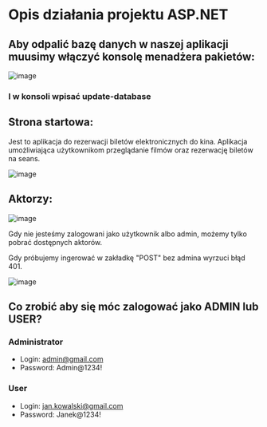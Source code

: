 # Opis działania projektu ASP.NET

## Aby odpalić bazę danych w naszej aplikacji muusimy włączyć konsolę menadżera pakietów:

![image](https://github.com/natanielgasiorek/eKino/assets/91785152/d5d9b084-d0fe-4eac-bf70-008ef0f2d20d)

### I w konsoli wpisać update-database

## Strona startowa:

Jest to aplikacja do rezerwacji biletów elektronicznych do kina. Aplikacja umożliwiająca użytkownikom przeglądanie filmów oraz rezerwację biletów na seans.

![image](https://github.com/natanielgasiorek/eKino/assets/91785152/6e1533ee-2839-43d8-a230-2585355ee608)


## Aktorzy:

![image](https://github.com/natanielgasiorek/eKino/assets/91785152/d725bb4a-5936-47c9-9c21-a5f0593414aa)

Gdy nie jesteśmy zalogowani jako użytkownik albo admin, możemy tylko pobrać dostępnych aktorów.

Gdy próbujemy ingerować w zakładkę "POST" bez admina wyrzuci błąd 401.

![image](https://github.com/natanielgasiorek/eKino/assets/91785152/35a1b61c-bad1-4091-b4dc-2db49630b40e)


## Co zrobić aby się móc zalogować jako ADMIN lub USER? 

### Administrator
- Login: admin@gmail.com
- Password: Admin@1234!

### User
- Login: jan.kowalski@gmail.com
- Password: Janek@1234!



